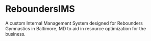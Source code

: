 # ReboundersIMS
A custom Internal Management System designed for Rebounders Gymnastics in Baltimore, MD to aid in resource optimization for the business. 
